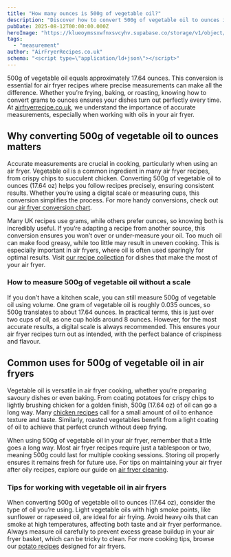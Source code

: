 ```yaml
---
title: "How many ounces is 500g of vegetable oil?"
description: "Discover how to convert 500g of vegetable oil to ounces in seconds. Perfect for air fryer recipes and precise cooking measurements."
pubDate: 2025-08-12T00:00:00.000Z
heroImage: "https://klueoymssxwfnxsvcyhv.supabase.co/storage/v1/object/public/md/how-many-ounces-is-500g-vegetable-oil-bacb3488.webp"
tags:
  - "measurement"
author: "AirFryerRecipes.co.uk"
schema: "<script type=\"application/ld+json\"></script>"
---
```


<p>500g of vegetable oil equals approximately 17.64 ounces. This conversion is essential for air fryer recipes where precise measurements can make all the difference. Whether you’re frying, baking, or roasting, knowing how to convert grams to ounces ensures your dishes turn out perfectly every time. At <a href=https://www.airfryerrecipe.co.uk>airfryerrecipe.co.uk</a>, we understand the importance of accurate measurements, especially when working with oils in your air fryer.</p>

<h2>Why converting 500g of vegetable oil to ounces matters</h2>
<p>Accurate measurements are crucial in cooking, particularly when using an air fryer. Vegetable oil is a common ingredient in many air fryer recipes, from crispy chips to succulent chicken. Converting 500g of vegetable oil to ounces (17.64 oz) helps you follow recipes precisely, ensuring consistent results. Whether you’re using a digital scale or measuring cups, this conversion simplifies the process. For more handy conversions, check out our <a href=https://www.airfryerrecipe.co.uk/air-fryer-conversion-chart>air fryer conversion chart</a>.</p>

<p>Many UK recipes use grams, while others prefer ounces, so knowing both is incredibly useful. If you’re adapting a recipe from another source, this conversion ensures you won’t over or under-measure your oil. Too much oil can make food greasy, while too little may result in uneven cooking. This is especially important in air fryers, where oil is often used sparingly for optimal results. Visit <a href=https://www.airfryerrecipe.co.uk/recipes>our recipe collection</a> for dishes that make the most of your air fryer.</p>

<h3>How to measure 500g of vegetable oil without a scale</h3>
<p>If you don’t have a kitchen scale, you can still measure 500g of vegetable oil using volume. One gram of vegetable oil is roughly 0.035 ounces, so 500g translates to about 17.64 ounces. In practical terms, this is just over two cups of oil, as one cup holds around 8 ounces. However, for the most accurate results, a digital scale is always recommended. This ensures your air fryer recipes turn out as intended, with the perfect balance of crispiness and flavour.</p>

<h2>Common uses for 500g of vegetable oil in air fryers</h2>
<p>Vegetable oil is versatile in air fryer cooking, whether you’re preparing savoury dishes or even baking. From coating potatoes for crispy chips to lightly brushing chicken for a golden finish, 500g (17.64 oz) of oil can go a long way. Many <a href=https://www.airfryerrecipe.co.uk/recipe-category/chicken>chicken recipes</a> call for a small amount of oil to enhance texture and taste. Similarly, roasted vegetables benefit from a light coating of oil to achieve that perfect crunch without deep frying.</p>

<p>When using 500g of vegetable oil in your air fryer, remember that a little goes a long way. Most air fryer recipes require just a tablespoon or two, meaning 500g could last for multiple cooking sessions. Storing oil properly ensures it remains fresh for future use. For tips on maintaining your air fryer after oily recipes, explore our guide on <a href=https://www.airfryerrecipe.co.uk/air-fryer-cleaner>air fryer cleaning</a>.</p>

<h3>Tips for working with vegetable oil in air fryers</h3>
<p>When converting 500g of vegetable oil to ounces (17.64 oz), consider the type of oil you’re using. Light vegetable oils with high smoke points, like sunflower or rapeseed oil, are ideal for air frying. Avoid heavy oils that can smoke at high temperatures, affecting both taste and air fryer performance. Always measure oil carefully to prevent excess grease buildup in your air fryer basket, which can be tricky to clean. For more cooking tips, browse our <a href=https://www.airfryerrecipe.co.uk/recipe-category/potatoes>potato recipes</a> designed for air fryers.</p>